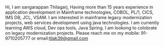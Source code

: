 Hi, I am sangarappan Thilagarj, Having more than 15 years experience in application development in Mainframe technologies, COBOL, PL/1, CICS, IMS DB, JCL, VSAM.
I am interested in mainframe legacy modernization projects, web services development using java technologies.
I am currently learning AWS cloud, Dev ops tools, Java Spring.
I am lookong to colobrate on legacy modernization projects.
Please reach me on my mobile: 91-9710205777 or email:tilak39@gmail.com

<!---
tilak39/tilak39 is a ✨ special ✨ repository because its `README.md` (this file) appears on your GitHub profile.
You can click the Preview link to take a look at your changes.
--->
